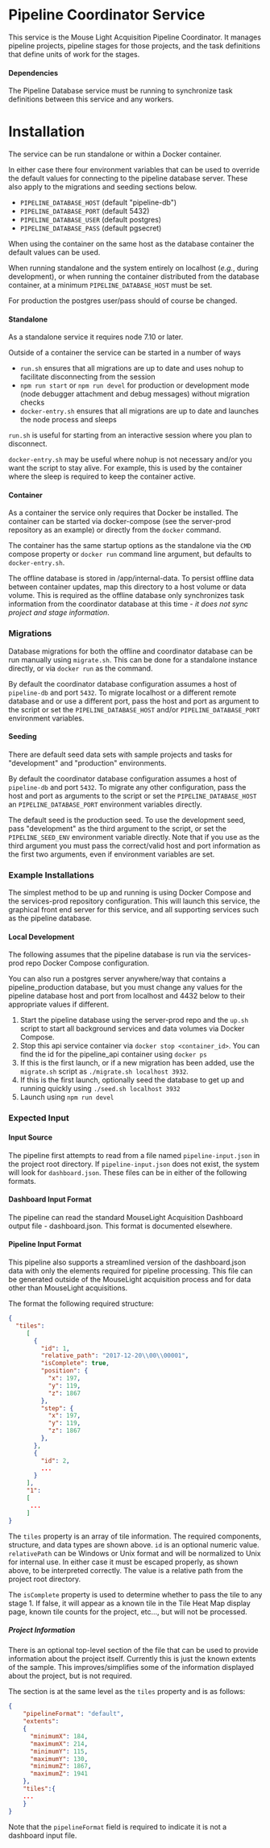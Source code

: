# Pipeline Coordinator Service
This service is the Mouse Light Acquisition Pipeline Coordinator.  It manages pipeline projects, pipeline stages for those projects, and the task definitions
that define units of work for the stages.

#### Dependencies
The Pipeline Database service must be running to synchronize task definitions between this service and any workers.

# Installation
The service can be run standalone or within a Docker container.

In either case there four environment variables that can be used to override the default values for connecting to the pipeline database
server.  These also apply to the migrations and seeding sections below.
* `PIPELINE_DATABASE_HOST` (default "pipeline-db")
* `PIPELINE_DATABASE_PORT` (default 5432)
* `PIPELINE_DATABASE_USER` (default postgres)
* `PIPELINE_DATABASE_PASS` (default pgsecret)

When using the container on the same host as the database container the default values can be used.

When running standalone and the system entirely on localhost (*e.g.*, during development), or when running
the container distributed from the database container, at a minimum `PIPELINE_DATABASE_HOST` must be set.

For production the postgres user/pass should of course be changed.

#### Standalone
As a standalone service it requires node 7.10 or later. 

Outside of a container the service can be started in a number of ways
* `run.sh` ensures that all migrations are up to date and uses nohup to facilitate disconnecting from the session
* `npm run start` or `npm run devel` for production or development mode (node debugger attachment and debug messages) without migration checks
* `docker-entry.sh` ensures that all migrations are up to date and launches the node process and sleeps

`run.sh` is useful for starting from an interactive session where you plan to disconnect.

`docker-entry.sh` may be useful where nohup is not necessary and/or you want the script to stay alive.   For example, this is
 used by the container where the sleep is required to keep the container active.

#### Container

As a container the service only requires that Docker be installed.  The container can be started via docker-compose (see the server-prod
repository as an example) or directly from the `docker` command.

The container has the same startup options as the standalone via the `CMD` compose property or `docker run` command line 
argument, but defaults to `docker-entry.sh`.

The offline database is stored in /app/internal-data.  To persist offline data between container updates, map this directory to
a host volume or data volume.  This is required as the offline database only synchronizes task information from the coordinator
database at this time - *it does not sync project and stage information*.

### Migrations
Database migrations for both the offline and coordinator database can be run manually using `migrate.sh`.  This can be done
for a standalone instance directly, or via `docker run` as the command.

By default the coordinator database configuration assumes a host of `pipeline-db` and port `5432`.  To migrate localhost or a different
remote database and or use a different port, pass the host and port as argument to the script or set the `PIPELINE_DATABASE_HOST`
and/or `PIPELINE_DATABASE_PORT` environment variables.

#### Seeding
There are default seed data sets with sample projects and tasks for "development" and "production" environments.

By default the coordinator database configuration assumes a host of `pipeline-db` and port `5432`.  To migrate any other
configuration, pass the host and port as arguments to the script or set the `PIPELINE_DATABASE_HOST` an
 `PIPELINE_DATABASE_PORT` environment variables directly.

The default seed is the production seed.  To use the development seed, pass "development" as the third argument to the
script, or set the `PIPELINE_SEED_ENV` environment variable directly.  Note that if you use as the third argument you
must pass the correct/valid host and port information as the first two arguments, even if environment variables are set.

### Example Installations

The simplest method to be up and running is using Docker Compose and the services-prod repository configuration.  This 
will launch this service, the graphical front end server for this service, and all supporting services such as the 
pipeline database.

#### Local Development
The following assumes that the pipeline database is run via the services-prod repo Docker Compose configuration.  

You can also run a postgres server anywhere/way that contains a pipeline_production database, but you must change any
values for the pipeline database host and port from localhost and 4432 below to their appropriate values if different.

1. Start the pipeline database using the server-prod repo and the `up.sh` script to start all background services and
data volumes via Docker Compose.
2. Stop this api service container via `docker stop <container_id>`.  You can find the id for the pipeline_api container using `docker ps`
3. If this is the first launch, or if a new migration has been added, use the `migrate.sh` script as `./migrate.sh localhost 3932`.
4. If this is the first launch, optionally seed the database to get up and running quickly using `./seed.sh localhost 3932`
5. Launch using `npm run devel` 

### Expected Input
#### Input Source
The pipeline first attempts to read from a file named `pipeline-input.json` in the project root directory. If `pipeline-input.json`
does not exist, the system will look for `dashboard.json`.  These files can be in either of the following formats.

#### Dashboard Input Format
The pipeline can read the standard MouseLight Acquisition Dashboard output file - dashboard.json.  This format is 
documented elsewhere.

#### Pipeline Input Format
This pipeline also supports a streamlined version of the dashboard.json data with only the elements required for pipeline
processing.  This file can be generated outside of the MouseLight acquisition process and for data other than 
MouseLight acquisitions.

The format the following required structure:
```json
{
  "tiles":
     [
       {
         "id": 1,
         "relative_path": "2017-12-20\\00\\00001",
         "isComplete": true,
         "position": {
           "x": 197,
           "y": 119,
           "z": 1867
         },      
         "step": {
           "x": 197,
           "y": 119,
           "z": 1867
         },
       },
       {
         "id": 2,
         ...
       }
     ],
     "1":
     [
      ...
     ]
}
```

The `tiles` property is an array of tile information.  The required components, structure, and data
types are shown above. `id` is an optional numeric value.  `relativePath` can be Windows or Unix format and will be normalized to Unix for internal use.  In
either case it must be escaped properly, as shown above, to be interpreted correctly.  The value is a relative path from
the project root directory.

The `isComplete` property is used to determine whether to pass the tile to any stage 1.  If false, it will appear as a
known tile in the Tile Heat Map display page, known tile counts for the project, etc..., but will not be processed.

##### Project Information
There is an optional top-level section of the file that can be used to provide information about the project itself.
Currently this is just the known extents of the sample.  This improves/simplifies some of the information displayed about the 
project, but is not required.

The section is at the same level as the `tiles` property and is as follows:
```json
{
    "pipelineFormat": "default",
    "extents":
    {
      "minimumX": 184,
      "maximumX": 214,
      "minimumY": 115,
      "maximumY": 130,
      "minimumZ": 1867,
      "maximumZ": 1941
    },
    "tiles":{
    ...
    }
}
```

Note that the `pipelineFormat` field is required to indicate it is not a dashboard input file.